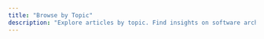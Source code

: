 ```yaml
---
title: "Browse by Topic"
description: "Explore articles by topic. Find insights on software architecture, AI systems, engineering leadership, and technical practices."
---
```

